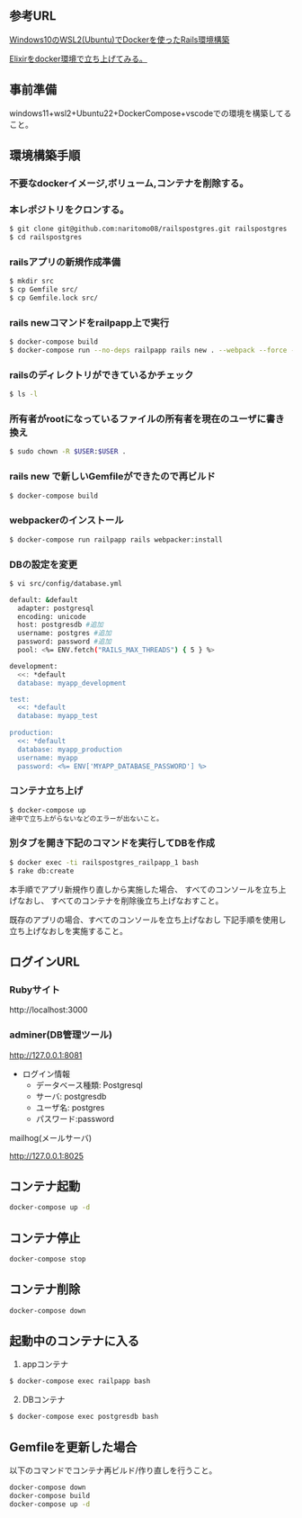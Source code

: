 ## 参考URL
[Windows10のWSL2(Ubuntu)でDockerを使ったRails環境構築](https://qiita.com/na-777/items/fcccb48b4f3b549abe61)

[Elixirをdocker環境で立ち上げてみる。](https://qiita.com/naritomo08/items/fecf4ace7b9ca9078102)

## 事前準備

windows11+wsl2+Ubuntu22+DockerCompose+vscodeでの環境を構築してること。

## 環境構築手順

### 不要なdockerイメージ,ボリューム,コンテナを削除する。

### 本レポジトリをクロンする。

```bash
$ git clone git@github.com:naritomo08/railspostgres.git railspostgres
$ cd railspostgres
```

### railsアプリの新規作成準備

```bash
$ mkdir src
$ cp Gemfile src/
$ cp Gemfile.lock src/
```
### rails newコマンドをrailpapp上で実行

```bash
$ docker-compose build
$ docker-compose run --no-deps railpapp rails new . --webpack --force --database=postgresql
```

### railsのディレクトリができているかチェック

```bash
$ ls -l
```

### 所有者がrootになっているファイルの所有者を現在のユーザに書き換え

```bash
$ sudo chown -R $USER:$USER .
```

### rails new で新しいGemfileができたので再ビルド

```bash
$ docker-compose build
```

### webpackerのインストール

```bash
$ docker-compose run railpapp rails webpacker:install
```

### DBの設定を変更

```bash
$ vi src/config/database.yml

default: &default
  adapter: postgresql
  encoding: unicode
  host: postgresdb #追加
  username: postgres #追加
  password: password #追加
  pool: <%= ENV.fetch("RAILS_MAX_THREADS") { 5 } %>

development:
  <<: *default
  database: myapp_development

test:
  <<: *default
  database: myapp_test
  
production:
  <<: *default
  database: myapp_production
  username: myapp
  password: <%= ENV['MYAPP_DATABASE_PASSWORD'] %>
```

### コンテナ立ち上げ

```bash
$ docker-compose up
途中で立ち上がらないなどのエラーが出ないこと。
```

### 別タブを開き下記のコマンドを実行してDBを作成

```bash
$ docker exec -ti railspostgres_railpapp_1 bash
$ rake db:create
```

本手順でアプリ新規作り直しから実施した場合、
すべてのコンソールを立ち上げなおし、
すべてのコンテナを削除後立ち上げなおすこと。

既存のアプリの場合、すべてのコンソールを立ち上げなおし
下記手順を使用し立ち上げなおしを実施すること。

## ログインURL


### Rubyサイト

http://localhost:3000

### adminer(DB管理ツール)

http://127.0.0.1:8081

* ログイン情報
  - データベース種類: Postgresql
  - サーバ: postgresdb
  - ユーザ名: postgres
  - パスワード:password

mailhog(メールサーバ)

http://127.0.0.1:8025

## コンテナ起動

```bash
docker-compose up -d
```

## コンテナ停止

```bash
docker-compose stop
```

## コンテナ削除

```bash
docker-compose down
```

## 起動中のコンテナに入る

1. appコンテナ

```bash
$ docker-compose exec railpapp bash
```

2. DBコンテナ

```bash
$ docker-compose exec postgresdb bash
```
## Gemfileを更新した場合

以下のコマンドでコンテナ再ビルド/作り直しを行うこと。

```bash
docker-compose down
docker-compose build
docker-compose up -d
```
